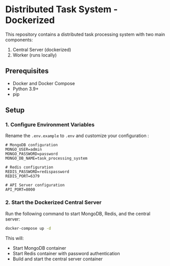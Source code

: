 # Distributed Task System - Dockerized

This repository contains a distributed task processing system with two main components:
1. Central Server (dockerized)
2. Worker (runs locally)

## Prerequisites

- Docker and Docker Compose
- Python 3.9+
- pip

## Setup

### 1. Configure Environment Variables

Rename the `.env.example` to `.env` and customize your configuration :

```
# MongoDB configuration
MONGO_USER=admin
MONGO_PASSWORD=password
MONGO_DB_NAME=task_processing_system

# Redis configuration
REDIS_PASSWORD=redispassword
REDIS_PORT=6379

# API Server configuration
API_PORT=8000
```

### 2. Start the Dockerized Central Server

Run the following command to start MongoDB, Redis, and the central server:

```bash
docker-compose up -d
```

This will:
- Start MongoDB container
- Start Redis container with password authentication
- Build and start the central server container
